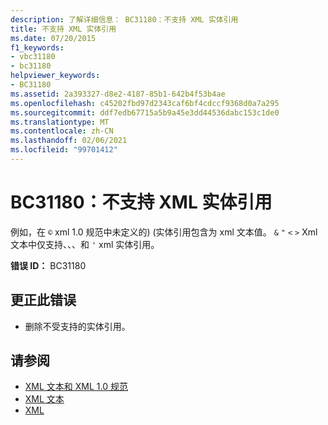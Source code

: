 ```yaml
---
description: 了解详细信息： BC31180：不支持 XML 实体引用
title: 不支持 XML 实体引用
ms.date: 07/20/2015
f1_keywords:
- vbc31180
- bc31180
helpviewer_keywords:
- BC31180
ms.assetid: 2a393327-d8e2-4187-85b1-642b4f53b4ae
ms.openlocfilehash: c45202fbd97d2343caf6bf4cdccf9368d0a7a295
ms.sourcegitcommit: ddf7edb67715a5b9a45e3dd44536dabc153c1de0
ms.translationtype: MT
ms.contentlocale: zh-CN
ms.lasthandoff: 02/06/2021
ms.locfileid: "99701412"
---
```

# <a name="bc31180-xml-entity-references-are-not-supported"></a>BC31180：不支持 XML 实体引用

例如，在 `©` xml 1.0 规范中未定义的)  (实体引用包含为 xml 文本值。 `&` `"` `<` `>` Xml 文本中仅支持、、、和 `'` xml 实体引用。

 **错误 ID：** BC31180

## <a name="to-correct-this-error"></a>更正此错误

- 删除不受支持的实体引用。

## <a name="see-also"></a>请参阅

- [XML 文本和 XML 1.0 规范](../../programming-guide/language-features/xml/xml-literals-and-the-xml-1-0-specification.md)
- [XML 文本](../xml-literals/index.md)
- [XML](../../programming-guide/language-features/xml/index.md)
